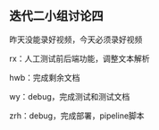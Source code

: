 ## 迭代二小组讨论四

昨天没能录好视频，今天必须录好视频

rx：人工测试前后端功能，调整文本解析

hwb：完成剩余文档

wy：debug，完成测试和测试文档

zrh：debug，完成部署，pipeline脚本